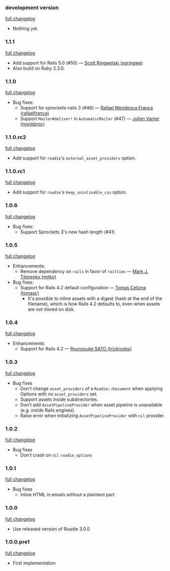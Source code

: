 ### development version

[full changelog](https://github.com/Mange/roadie-rails/compare/v1.1.1...master)

* Nothing yet.

### 1.1.1

[full changelog](https://github.com/Mange/roadie-rails/compare/v1.1.0...v1.1.1)

* Add support for Rails 5.0 (#50) — [Scott Ringwelski (sgringwe)](https://github.com/sgringwe)
* Also build on Ruby 2.3.0.

### 1.1.0

[full changelog](https://github.com/Mange/roadie-rails/compare/v1.1.0.rc2...v1.1.0)

* Bug fixes:
  * Support for sprockets-rails 3 (#46) — [Rafael Mendonça França (rafaelfranca)](https://github.com/rafaelfranca)
  * Support `Mailer#deliver!` in `AutomaticMailer` (#47) — [Julien Vanier (monkbroc)](https://github.com/monkbroc)

### 1.1.0.rc2

[full changelog](https://github.com/Mange/roadie-rails/compare/v1.1.0.rc1...v1.1.0.rc2)

* Add support for `roadie`'s `external_asset_providers` option.

### 1.1.0.rc1

[full changelog](https://github.com/Mange/roadie-rails/compare/v1.0.6...v1.1.0.rc1)

* Add support for `roadie`'s `keep_uninlinable_css` option.

### 1.0.6

[full changelog](https://github.com/Mange/roadie-rails/compare/v1.0.5...v1.0.6)

* Bug fixes:
  * Support Sprockets 3's new hash length (#41)

### 1.0.5

[full changelog](https://github.com/Mange/roadie-rails/compare/v1.0.4...v1.0.5)

* Enhancements:
  * Remove dependency on `rails` in favor of `railties` — [Mark J. Titorenko (mjtko)](https://github.com/mjtko)
* Bug fixes:
  * Support for Rails 4.2 default configuration — [Tomas Celizna (tomasc)](https://github.com/tomasc)
    * It's possible to inline assets with a digest (hash at the end of the filename), which is how Rails 4.2 defaults to, even when assets are not stored on disk.

### 1.0.4

[full changelog](https://github.com/Mange/roadie-rails/compare/v1.0.3...v1.0.4)

* Enhancements:
  * Support for Rails 4.2 — [Ryunosuke SATO (tricknotes)](https://github.com/tricknotes)

### 1.0.3

[full changelog](https://github.com/Mange/roadie-rails/compare/v1.0.2...v1.0.3)

* Bug fixes
  * Don't change `asset_providers` of a `Roadie::Document` when applying Options with no `asset_providers` set.
  * Support assets inside subdirectories.
  * Don't add `AssetPipelineProvider` when asset pipeline is unavailable (e.g. inside Rails engines).
  * Raise error when initializing `AssetPipelineProvider` with `nil` provider.

### 1.0.2

[full changelog](https://github.com/Mange/roadie-rails/compare/v1.0.1...v1.0.2)

* Bug fixes
  * Don't crash on `nil` `roadie_options`

### 1.0.1

[full changelog](https://github.com/Mange/roadie-rails/compare/v1.0.0...v1.0.1)

* Bug fixes
  * Inline HTML in emails without a plaintext part

### 1.0.0

[full changelog](https://github.com/Mange/roadie-rails/compare/v1.0.0.pre1...v1.0.0)

* Use released version of Roadie 3.0.0

### 1.0.0.pre1

[full changelog](https://github.com/Mange/roadie-rails/compare/0000000...v1.0.0.pre1)

* First implementation
